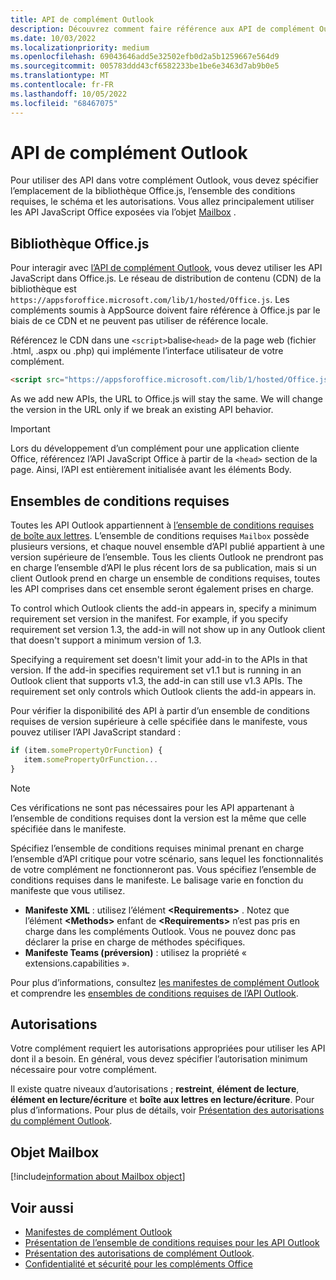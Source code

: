```yaml
---
title: API de complément Outlook
description: Découvrez comment faire référence aux API de complément Outlook et déclarer des autorisations dans votre complément Outlook.
ms.date: 10/03/2022
ms.localizationpriority: medium
ms.openlocfilehash: 69043646add5e32502efb0d2a5b1259667e564d9
ms.sourcegitcommit: 005783ddd43cf6582233be1be6e3463d7ab9b0e5
ms.translationtype: MT
ms.contentlocale: fr-FR
ms.lasthandoff: 10/05/2022
ms.locfileid: "68467075"
---
```

# <a name="outlook-add-in-apis"></a>API de complément Outlook

Pour utiliser des API dans votre complément Outlook, vous devez spécifier l’emplacement de la bibliothèque Office.js, l’ensemble des conditions requises, le schéma et les autorisations. Vous allez principalement utiliser les API JavaScript Office exposées via l’objet [Mailbox](#mailbox-object) .

## <a name="officejs-library"></a>Bibliothèque Office.js

Pour interagir avec [l’API de complément Outlook](/javascript/api/outlook), vous devez utiliser les API JavaScript dans Office.js. Le réseau de distribution de contenu (CDN) de la bibliothèque est `https://appsforoffice.microsoft.com/lib/1/hosted/Office.js`. Les compléments soumis à AppSource doivent faire référence à Office.js par le biais de ce CDN et ne peuvent pas utiliser de référence locale.

Référencez le CDN dans une `<script>`balise`<head>` de la page web (fichier .html, .aspx ou .php) qui implémente l’interface utilisateur de votre complément.

```HTML
<script src="https://appsforoffice.microsoft.com/lib/1/hosted/Office.js" type="text/javascript"></script>
```

As we add new APIs, the URL to Office.js will stay the same. We will change the version in the URL only if we break an existing API behavior.

> [!IMPORTANT]
> Lors du développement d’un complément pour une application cliente Office, référencez l’API JavaScript Office à partir de la `<head>` section de la page. Ainsi, l’API est entièrement initialisée avant les éléments Body.

## <a name="requirement-sets"></a>Ensembles de conditions requises

Toutes les API Outlook appartiennent à [l’ensemble de conditions requises de boîte aux lettres](/javascript/api/requirement-sets/outlook/outlook-api-requirement-sets). L’ensemble de conditions requises `Mailbox` possède plusieurs versions, et chaque nouvel ensemble d’API publié appartient à une version supérieure de l’ensemble. Tous les clients Outlook ne prendront pas en charge l’ensemble d’API le plus récent lors de sa publication, mais si un client Outlook prend en charge un ensemble de conditions requises, toutes les API comprises dans cet ensemble seront également prises en charge.

To control which Outlook clients the add-in appears in, specify a minimum requirement set version in the manifest. For example, if you specify requirement set version 1.3, the add-in will not show up in any Outlook client that doesn't support a minimum version of 1.3.

Specifying a requirement set doesn't limit your add-in to the APIs in that version. If the add-in specifies requirement set v1.1 but is running in an Outlook client that supports v1.3, the add-in can still use v1.3 APIs. The requirement set only controls which Outlook clients the add-in appears in.

Pour vérifier la disponibilité des API à partir d’un ensemble de conditions requises de version supérieure à celle spécifiée dans le manifeste, vous pouvez utiliser l’API JavaScript standard :

```js
if (item.somePropertyOrFunction) {
   item.somePropertyOrFunction...  
}
```

> [!NOTE]
> Ces vérifications ne sont pas nécessaires pour les API appartenant à l’ensemble de conditions requises dont la version est la même que celle spécifiée dans le manifeste.

Spécifiez l’ensemble de conditions requises minimal prenant en charge l’ensemble d’API critique pour votre scénario, sans lequel les fonctionnalités de votre complément ne fonctionneront pas. Vous spécifiez l’ensemble de conditions requises dans le manifeste. Le balisage varie en fonction du manifeste que vous utilisez. 

- **Manifeste XML** : utilisez l’élément **\<Requirements\>** . Notez que l’élément **\<Methods\>** enfant de **\<Requirements\>** n’est pas pris en charge dans les compléments Outlook. Vous ne pouvez donc pas déclarer la prise en charge de méthodes spécifiques.
- **Manifeste Teams (préversion)** : utilisez la propriété « extensions.capabilities ». 

Pour plus d’informations, consultez [les manifestes de complément Outlook](manifests.md) et comprendre les [ensembles de conditions requises de l’API Outlook](/javascript/api/requirement-sets/outlook/outlook-api-requirement-sets).

## <a name="permissions"></a>Autorisations

Votre complément requiert les autorisations appropriées pour utiliser les API dont il a besoin. En général, vous devez spécifier l’autorisation minimum nécessaire pour votre complément.

Il existe quatre niveaux d’autorisations ; **restreint**, **élément de lecture**, **élément en lecture/écriture** et **boîte aux lettres en lecture/écriture**. Pour plus d’informations. Pour plus de détails, voir [Présentation des autorisations du complément Outlook](understanding-outlook-add-in-permissions.md).

## <a name="mailbox-object"></a>Objet Mailbox

[!include[information about Mailbox object](../includes/mailbox-object-desc.md)]

## <a name="see-also"></a>Voir aussi

- [Manifestes de complément Outlook](manifests.md)
- [Présentation de l’ensemble de conditions requises pour les API Outlook](/javascript/api/requirement-sets/outlook/outlook-api-requirement-sets)
- [Présentation des autorisations de complément Outlook](understanding-outlook-add-in-permissions.md).
- [Confidentialité et sécurité pour les compléments Office](../concepts/privacy-and-security.md)
